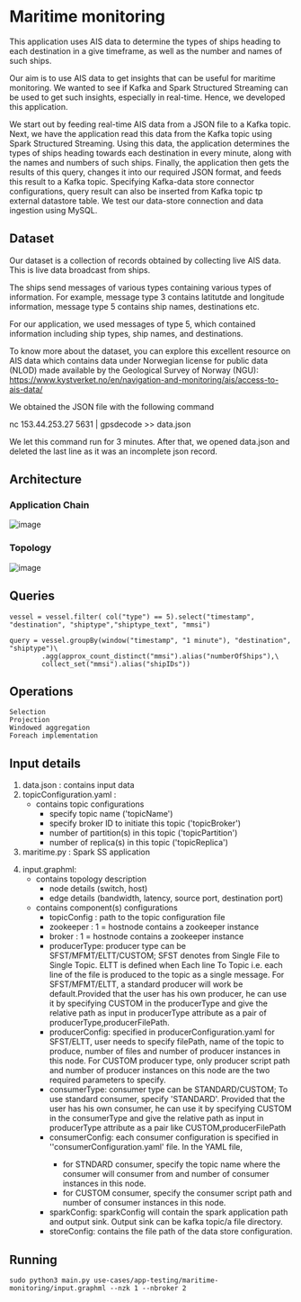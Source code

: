 # Maritime monitoring
This application uses AIS data to determine the types of ships heading to each destination in a give timeframe, as well as the number and names of such ships.

Our aim is to use AIS data to get insights that can be useful for maritime monitoring. We wanted to see if Kafka and Spark Structured Streaming can be used to get such insights, especially in real-time. Hence, we developed this application.

We start out by feeding real-time AIS data from a JSON file to a Kafka topic. Next, we have the application read this data from the Kafka topic using Spark Structured Streaming. Using this data, the application determines the types of ships heading towards each destination in every minute, along with the names and numbers of such ships. Finally, the application then gets the results of this query, changes it into our required JSON format, and feeds this result to a Kafka topic. Specifying Kafka-data store connector configurations, query result can also be inserted from Kafka topic tp external datastore table. We test our data-store connection and data ingestion using MySQL.

## Dataset
Our dataset is a collection of records obtained by collecting live AIS data. This is live data broadcast from ships.

The ships send messages of various types containing various types of information. For example, message type 3 contains latitutde and longitude information, message type 5 contains ship names, destinations etc.

For our application, we used messages of type 5, which contained information including ship types, ship names, and destinations.

To know more about the dataset, you can explore this excellent resource on AIS data which contains data under Norwegian license for public data (NLOD) made available by the Geological Survey of Norway (NGU): https://www.kystverket.no/en/navigation-and-monitoring/ais/access-to-ais-data/

We obtained the JSON file with the following command

nc 153.44.253.27 5631 | gpsdecode >> data.json

We let this command run for 3 minutes. After that, we opened data.json and deleted the last line as it was an incomplete json record.

## Architecture

### Application Chain
![image](https://user-images.githubusercontent.com/6629591/183961868-de56360c-9dd3-4ccf-96ce-9d7145cdec28.png)

### Topology
![image](https://user-images.githubusercontent.com/6629591/184164640-4bc89443-258c-430a-a14b-317001d3a818.png)



## Queries  
    vessel = vessel.filter( col("type") == 5).select("timestamp", "destination", "shiptype","shiptype_text", "mmsi")

    query = vessel.groupBy(window("timestamp", "1 minute"), "destination", "shiptype")\
            .agg(approx_count_distinct("mmsi").alias("numberOfShips"),\
            collect_set("mmsi").alias("shipIDs"))

  
## Operations
    Selection
    Projection
    Windowed aggregation
    Foreach implementation

  
## Input details
1. data.json : contains input data
2. topicConfiguration.yaml :
   - contains topic configurations
     - specify topic name ('topicName')
     - specify broker ID to initiate this topic ('topicBroker')
     - number of partition(s) in this topic ('topicPartition')
     - number of replica(s) in this topic ('topicReplica')
3. maritime.py : Spark SS application
<!-- 4. maritime-mysql-bulk-sink.properties: contains detailed MySQL configurations and topic name where MySQL will connect to. -->
<!-- 5. Kafka-MySQL-user manual.pdf: Configurations manual for setting up Kafka-MySQL connection. -->
4. input.graphml:
   - contains topology description
     - node details (switch, host)
     - edge details (bandwidth, latency, source port, destination port)
   - contains component(s) configurations 
     - topicConfig : path to the topic configuration file
     - zookeeper : 1 = hostnode contains a zookeeper instance
     - broker : 1 = hostnode contains a zookeeper instance
     - producerType: producer type can be SFST/MFMT/ELTT/CUSTOM; SFST denotes from Single File to Single Topic. ELTT is defined when Each line To Topic i.e. each line of the file is produced to the topic as a single message. For SFST/MFMT/ELTT, a standard producer will work be default.Provided that the user has his own producer, he can use it by specifying CUSTOM in the producerType and give the relative path as input in producerType attribute as a pair of producerType,producerFilePath.
     - producerConfig: specified in producerConfiguration.yaml
          for SFST/ELTT, user needs to specify filePath, name of the topic to produce, number of files and number of producer instances in this node. For CUSTOM producer type, only producer script path and number of producer instances on this node are the two required parameters to specify.
     - consumerType: consumer type can be STANDARD/CUSTOM; To use standard consumer, specify 'STANDARD'. Provided that the user has his own consumer, he can use it by specifying CUSTOM in the consumerType and give the relative path as input in producerType attribute as a pair like CUSTOM,producerFilePath
     - consumerConfig: each consumer configuration is specified in ''consumerConfiguration<HostID>.yaml' file. In the YAML file, 
         - for STNDARD consumer, specify the topic name where the consumer will consumer from and number of consumer instances in this node.
         - for CUSTOM consumer, specify the consumer script path and number of consumer instances in this node.
     - sparkConfig: sparkConfig will contain the spark application path and output sink. Output sink can be kafka topic/a file directory.
     - storeConfig: contains the file path of the data store configuration.

## Running
```sudo python3 main.py use-cases/app-testing/maritime-monitoring/input.graphml --nzk 1 --nbroker 2```